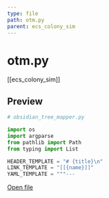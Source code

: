 ```yaml
---
type: file
path: otm.py
parent: ecs_colony_sim
---
```


# otm.py
[[ecs_colony_sim]]

## Preview
```py
# obsidian_tree_mapper.py

import os
import argparse
from pathlib import Path
from typing import List

HEADER_TEMPLATE = "# {title}\n"
LINK_TEMPLATE = "[[{name}]]"
YAML_TEMPLATE = """---

```

[Open file](otm.py)

